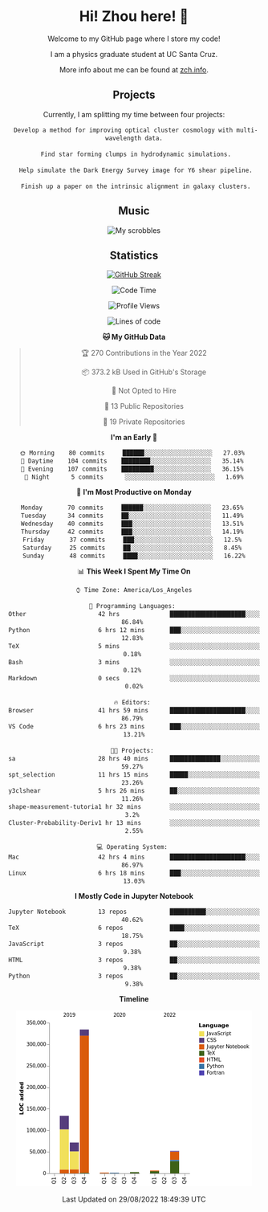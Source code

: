 <div align="center">
<h1> Hi! Zhou here! 👋 </h1>


Welcome to my GitHub page where I store my code! 

I am a physics graduate student at UC Santa Cruz. 

More info about me can be found at [zch.info](www.zch.info).

## Projects

Currently, I am splitting my time between four projects:
```
 Develop a method for improving optical cluster cosmology with multi-wavelength data.
 
 Find star forming clumps in hydrodynamic simulations.
 
 Help simulate the Dark Energy Survey image for Y6 shear pipeline.
 
 Finish up a paper on the intrinsic alignment in galaxy clusters.
```

## Music
![My scrobbles](https://lastfm-recently-played.vercel.app/api?user=zchvsre)


## Statistics

[![GitHub Streak](https://github-readme-streak-stats.herokuapp.com/?user=zhouconghao&theme=highcontrast)](https://git.io/streak-stats)

<!--START_SECTION:waka-->
![Code Time](http://img.shields.io/badge/Code%20Time-288%20hrs%204%20mins-blue)

![Profile Views](http://img.shields.io/badge/Profile%20Views-9-blue)

![Lines of code](https://img.shields.io/badge/From%20Hello%20World%20I%27ve%20Written-605%20Thousand%20lines%20of%20code-blue)

**🐱 My GitHub Data** 

> 🏆 270 Contributions in the Year 2022
 > 
> 📦 373.2 kB Used in GitHub's Storage 
 > 
> 🚫 Not Opted to Hire
 > 
> 📜 13 Public Repositories 
 > 
> 🔑 19 Private Repositories  
 > 
**I'm an Early 🐤** 

```text
🌞 Morning    80 commits     ██████░░░░░░░░░░░░░░░░░░░   27.03% 
🌆 Daytime    104 commits    ████████░░░░░░░░░░░░░░░░░   35.14% 
🌃 Evening    107 commits    █████████░░░░░░░░░░░░░░░░   36.15% 
🌙 Night      5 commits      ░░░░░░░░░░░░░░░░░░░░░░░░░   1.69%

```
📅 **I'm Most Productive on Monday** 

```text
Monday       70 commits     ██████░░░░░░░░░░░░░░░░░░░   23.65% 
Tuesday      34 commits     ██░░░░░░░░░░░░░░░░░░░░░░░   11.49% 
Wednesday    40 commits     ███░░░░░░░░░░░░░░░░░░░░░░   13.51% 
Thursday     42 commits     ███░░░░░░░░░░░░░░░░░░░░░░   14.19% 
Friday       37 commits     ███░░░░░░░░░░░░░░░░░░░░░░   12.5% 
Saturday     25 commits     ██░░░░░░░░░░░░░░░░░░░░░░░   8.45% 
Sunday       48 commits     ████░░░░░░░░░░░░░░░░░░░░░   16.22%

```


📊 **This Week I Spent My Time On** 

```text
⌚︎ Time Zone: America/Los_Angeles

💬 Programming Languages: 
Other                    42 hrs              █████████████████████░░░░   86.84% 
Python                   6 hrs 12 mins       ███░░░░░░░░░░░░░░░░░░░░░░   12.83% 
TeX                      5 mins              ░░░░░░░░░░░░░░░░░░░░░░░░░   0.18% 
Bash                     3 mins              ░░░░░░░░░░░░░░░░░░░░░░░░░   0.12% 
Markdown                 0 secs              ░░░░░░░░░░░░░░░░░░░░░░░░░   0.02%

🔥 Editors: 
Browser                  41 hrs 59 mins      █████████████████████░░░░   86.79% 
VS Code                  6 hrs 23 mins       ███░░░░░░░░░░░░░░░░░░░░░░   13.21%

🐱‍💻 Projects: 
sa                       28 hrs 40 mins      ██████████████░░░░░░░░░░░   59.27% 
spt_selection            11 hrs 15 mins      █████░░░░░░░░░░░░░░░░░░░░   23.26% 
y3clshear                5 hrs 26 mins       ██░░░░░░░░░░░░░░░░░░░░░░░   11.26% 
shape-measurement-tutoria1 hr 32 mins        ░░░░░░░░░░░░░░░░░░░░░░░░░   3.2% 
Cluster-Probability-Deriv1 hr 13 mins        ░░░░░░░░░░░░░░░░░░░░░░░░░   2.55%

💻 Operating System: 
Mac                      42 hrs 4 mins       █████████████████████░░░░   86.97% 
Linux                    6 hrs 18 mins       ███░░░░░░░░░░░░░░░░░░░░░░   13.03%

```

**I Mostly Code in Jupyter Notebook** 

```text
Jupyter Notebook         13 repos            ██████████░░░░░░░░░░░░░░░   40.62% 
TeX                      6 repos             ████░░░░░░░░░░░░░░░░░░░░░   18.75% 
JavaScript               3 repos             ██░░░░░░░░░░░░░░░░░░░░░░░   9.38% 
HTML                     3 repos             ██░░░░░░░░░░░░░░░░░░░░░░░   9.38% 
Python                   3 repos             ██░░░░░░░░░░░░░░░░░░░░░░░   9.38%

```


**Timeline**

![Chart not found](https://raw.githubusercontent.com/zhouconghao/zhouconghao/main/charts/bar_graph.png) 


 Last Updated on 29/08/2022 18:49:39 UTC
<!--END_SECTION:waka-->

<!-- ![](https://raw.githubusercontent.com/zhouconghao/github-stats/master/generated/overview.svg#gh-dark-mode-only)
![](https://raw.githubusercontent.com/zhouconghao/github-stats/master/generated/overview.svg#gh-light-mode-only)

![](https://raw.githubusercontent.com/zhouconghao/github-stats/master/generated/languages.svg#gh-dark-mode-only)
![](https://raw.githubusercontent.com/zhouconghao/github-stats/master/generated/languages.svg#gh-light-mode-only) -->

</div>


<!--
**zchvsre/zchvsre** is a ✨ _special_ ✨ repository because its `README.md` (this file) appears on your GitHub profile.

Here are some ideas to get you started:

- 🔭 I’m currently working on ...
- 🌱 I’m currently learning ...
- 👯 I’m looking to collaborate on ...
- 🤔 I’m looking for help with ...
- 💬 Ask me about ...
- 📫 How to reach me: ...
- 😄 Pronouns: ...
- ⚡ Fun fact: ...
-->
 
 </p>
